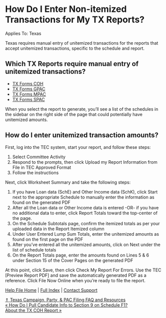  How Do I Enter Non-itemized Transactions for My TX Reports?
==========

Applies To: Texas

Texas requires manual entry of unitemized transactions for the reports that accept unitemized transactions, specific to the schedule and report. 

Which TX Reports require manual entry of unitemized transactions?
----------

* [TX Forms COH](https://www.ethics.state.tx.us/PageHelps/COH/COH.html#ScheduleA1)
* [TX Forms GPAC](https://www.ethics.state.tx.us/PageHelps/GPAC/GPACHelp.html#WorksheetSummary)
* [TX Forms MPAC](https://www.ethics.state.tx.us/PageHelps/MPAC/MPACHelp.html#ScheduleA1%C2%A0)
* [TX Forms SPAC](https://www.ethics.state.tx.us/PageHelps/SPAC/SPACHelp.html#ScheduleA1)

When you select the report to generate, you’ll see a list of the schedules in the sidebar on the right side of the page that could potentially have unitemized amounts.

How do I enter unitemized transaction amounts?
----------

First, log into the TEC system, start your report, and follow these steps:

1. Select Committee Activity
2. Respond to the prompts, then click Upload my Report Information from File in TEC Approved Format
3. Follow the instructions

Next, click Worksheet Summary and take the following steps:

1. If you have Loan data (SchE) and Other Income data (SchK), click Start next to the appropriate Schedule to manually enter the information as found on the generated PDF
2. After all the Loan data or Other Income data is entered -OR- if you have no additional data to enter, click Report Totals toward the top-center of the page.
3. On the Schedule Subtotals page, confirm the itemized totals as per your uploaded data in the Report Itemized column
4. Under User Entered Lump Sum Totals, enter the unitemized amounts as found on the first page on the PDF
5. After you’ve entered all the unitemized amounts, click on Next under the list of schedule totals
6. On the Report Totals page, enter the amounts found on Lines 5 & 6 under Section 15 of the Cover Pages on the generated PDF

At this point, click Save, then click Check My Report For Errors. Use the TEC [Preview Report PDF] and save the automatically generated PDF as a reference. Click File Now Online when you’re ready to file the report.

[Help File Home](/help/) | [Full Index](/Help-File-Directory/) | [Contact Support](mailto:support@ISPolitical.com)

[⇑ Texas Campaign, Party, & PAC Filing FAQ and Resources](/Texas-Campaign-Party-PAC-Filing-FAQ-and-Resources)  
[« How Do I Pull Candidate Info to Section 9 on Schedule F1?](/How-Do-I-Pull-Candidate-Info-to-Section-9-on-Schedule-F1)  
[About the TX COH Report »](/About-the-TX-COH-Report)